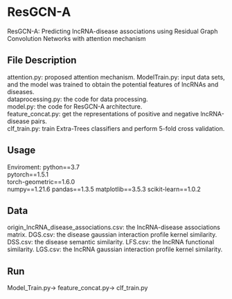 # ResGCN-A
ResGCN-A: Predicting lncRNA-disease associations using Residual Graph Convolution Networks with attention mechanism

## File Description 
attention.py: proposed attention mechanism.
ModelTrain.py: input data sets, and the model was trained to obtain the potential features of lncRNAs and diseases.  
dataprocessing.py: the code for data processing.  
model.py: the code for ResGCN-A architecture.  
feature_concat.py: get the representations of positive and negative lncRNA-disease pairs.  
clf_train.py: train Extra-Trees classifiers and perform 5-fold cross validation.

## Usage
Enviroment:
python==3.7  
pytorch==1.5.1  
torch-geometric==1.6.0  
numpy==1.21.6
pandas==1.3.5
matplotlib==3.5.3
scikit-learn==1.0.2

## Data
origin_lncRNA_disease_associations.csv: the lncRNA-disease associations matrix.
DGS.csv: the disease gaussian interaction profile kernel similarity.
DSS.csv: the disease semantic similarity.
LFS.csv: the lncRNA functional similarity.
LGS.csv: the lncRNA gaussian interaction profile kernel similarity.

## Run
Model_Train.py-> feature_concat.py-> clf_train.py

